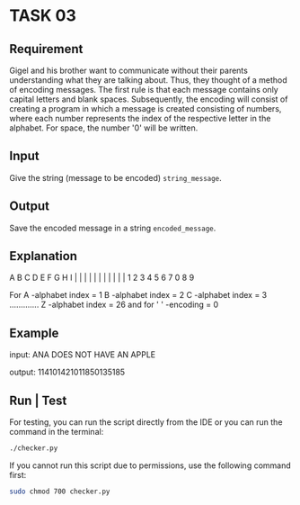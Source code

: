 # TASK 03

## Requirement

Gigel and his brother want to communicate without their parents understanding what they are talking about. Thus, they thought of a method of encoding messages.
The first rule is that each message contains only capital letters and blank spaces. Subsequently, the encoding will consist of creating a program in which a message is created consisting of numbers, where each number represents the index of the respective letter in the alphabet. For space, the number '0' will be written.

## Input

Give the string (message to be encoded) `string_message`.

## Output

Save the encoded message in a string `encoded_message`.

## Explanation

A B C D E F G H I
| | | | | | | | | | |
1 2 3 4 5 6 7 0 8 9

For A -alphabet index = 1
B -alphabet index = 2
C -alphabet index = 3
.............
Z -alphabet index = 26
and for ' ' -encoding = 0

## Example

input:
ANA DOES NOT HAVE AN APPLE

output:
114101421011850135185

## Run | Test

For testing, you can run the script directly from the IDE or you can run the command in the terminal:

```bash
./checker.py
```

If you cannot run this script due to permissions, use the following command first:

```bash
sudo chmod 700 checker.py
```
